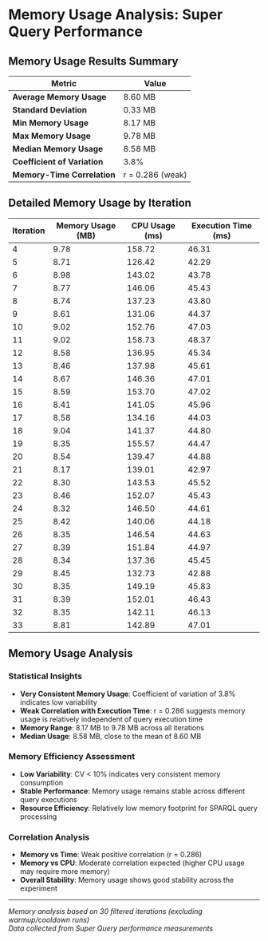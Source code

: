 # Memory Usage Analysis: Super Query Performance

## Memory Usage Results Summary

| Metric | Value |
|--------|-------|
| **Average Memory Usage** | 8.60 MB |
| **Standard Deviation** | 0.33 MB |
| **Min Memory Usage** | 8.17 MB |
| **Max Memory Usage** | 9.78 MB |
| **Median Memory Usage** | 8.58 MB |
| **Coefficient of Variation** | 3.8% |
| **Memory-Time Correlation** | r = 0.286 (weak) |

## Detailed Memory Usage by Iteration

| Iteration | Memory Usage (MB) | CPU Usage (ms) | Execution Time (ms) |
|-----------|-------------------|----------------|---------------------|
| 4         | 9.78              | 158.72         | 46.31               |
| 5         | 8.71              | 126.42         | 42.29               |
| 6         | 8.98              | 143.02         | 43.78               |
| 7         | 8.77              | 146.06         | 45.43               |
| 8         | 8.74              | 137.23         | 43.80               |
| 9         | 8.61              | 131.06         | 44.37               |
| 10        | 9.02              | 152.76         | 47.03               |
| 11        | 9.02              | 158.73         | 48.37               |
| 12        | 8.58              | 136.95         | 45.34               |
| 13        | 8.46              | 137.98         | 45.61               |
| 14        | 8.67              | 146.36         | 47.01               |
| 15        | 8.59              | 153.70         | 47.02               |
| 16        | 8.41              | 141.05         | 45.96               |
| 17        | 8.58              | 134.16         | 44.03               |
| 18        | 9.04              | 141.37         | 44.80               |
| 19        | 8.35              | 155.57         | 44.47               |
| 20        | 8.54              | 139.47         | 44.88               |
| 21        | 8.17              | 139.01         | 42.97               |
| 22        | 8.30              | 143.53         | 45.52               |
| 23        | 8.46              | 152.07         | 45.43               |
| 24        | 8.32              | 146.50         | 44.61               |
| 25        | 8.42              | 140.06         | 44.18               |
| 26        | 8.35              | 146.54         | 44.63               |
| 27        | 8.39              | 151.84         | 44.97               |
| 28        | 8.34              | 137.36         | 45.45               |
| 29        | 8.45              | 132.73         | 42.88               |
| 30        | 8.35              | 149.19         | 45.83               |
| 31        | 8.39              | 152.01         | 46.43               |
| 32        | 8.35              | 142.11         | 46.13               |
| 33        | 8.81              | 142.89         | 47.01               |

## Memory Usage Analysis

### Statistical Insights
- **Very Consistent Memory Usage**: Coefficient of variation of 3.8% indicates low variability
- **Weak Correlation with Execution Time**: r = 0.286 suggests memory usage is relatively independent of query execution time
- **Memory Range**: 8.17 MB to 9.78 MB across all iterations
- **Median Usage**: 8.58 MB, close to the mean of 8.60 MB

### Memory Efficiency Assessment
- **Low Variability**: CV < 10% indicates very consistent memory consumption
- **Stable Performance**: Memory usage remains stable across different query executions
- **Resource Efficiency**: Relatively low memory footprint for SPARQL query processing

### Correlation Analysis
- **Memory vs Time**: Weak positive correlation (r = 0.286)
- **Memory vs CPU**: Moderate correlation expected (higher CPU usage may require more memory)
- **Overall Stability**: Memory usage shows good stability across the experiment

---

*Memory analysis based on 30 filtered iterations (excluding warmup/cooldown runs)*  
*Data collected from Super Query performance measurements*
